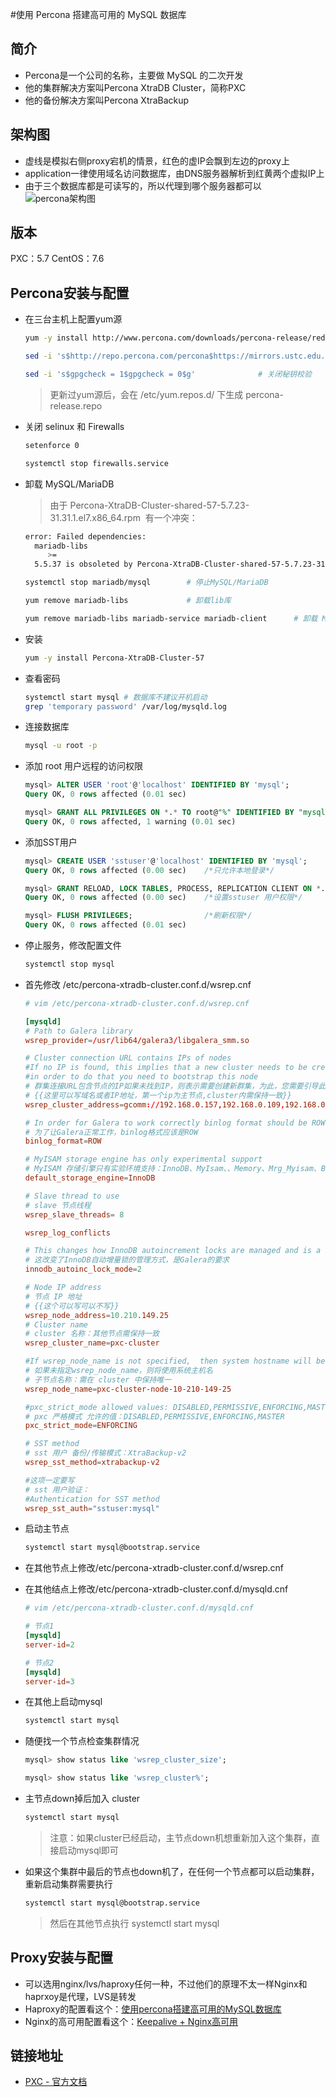 <!--
 * @Description:
 * @Author: 焦国峰
 * @Github: https://github.com/clement-jiao
 * @Date: 2019-08-17 16:48:31
 * @LastEditors: clement-jiao
 * @LastEditTime: 2019-08-18 18:14:16
 -->
#使用 Percona 搭建高可用的 MySQL 数据库

## 简介
  - Percona是一个公司的名称，主要做 MySQL 的二次开发
  - 他的集群解决方案叫Percona XtraDB Cluster，简称PXC
  - 他的备份解决方案叫Percona XtraBackup

## 架构图
  - 虚线是模拟右侧proxy宕机的情景，红色的虚IP会飘到左边的proxy上
  - application一律使用域名访问数据库，由DNS服务器解析到红黄两个虚拟IP上
  - 由于三个数据库都是可读写的，所以代理到哪个服务器都可以
    ![percona架构图](/images/software/pxc架构图.png)

## 版本
  PXC：5.7
  CentOS：7.6

## Percona安装与配置
  - 在三台主机上配置yum源
    ```bash
    yum -y install http://www.percona.com/downloads/percona-release/redhat/0.1-6/percona-release-0.1-6.noarch.rpm                    # 安装yum源

    sed -i 's$http://repo.percona.com/percona$https://mirrors.ustc.edu.cn/percona$g'   # 替换国内源

    sed -i 's$gpgcheck = 1$gpgcheck = 0$g'              # 关闭秘钥校验
    ```
    >更新过yum源后，会在 /etc/yum.repos.d/ 下生成 percona-release.repo

  - 关闭 selinux 和 Firewalls
    ```bash
    setenforce 0

    systemctl stop firewalls.service
    ```

  - 卸载 MySQL/MariaDB
    >由于 Percona-XtraDB-Cluster-shared-57-5.7.23-31.31.1.el7.x86_64.rpm  有一个冲突：

    ```bash
    error: Failed dependencies:
      mariadb-libs
         >=
      5.5.37 is obsoleted by Percona-XtraDB-Cluster-shared-57-5.7.23-31.31.1.el7.x86_64

    systemctl stop mariadb/mysql        # 停止MySQL/MariaDB

    yum remove mariadb-libs             # 卸载lib库

    yum remove mariadb-libs mariadb-service mariadb-client      # 卸载 MariaDB
    ```

  - 安装
    ```bash
    yum -y install Percona-XtraDB-Cluster-57
    ```

  - 查看密码
    ```bash
    systemctl start mysql # 数据库不建议开机启动
    grep 'temporary password' /var/log/mysqld.log
    ```

  - 连接数据库
    ```bash
    mysql -u root -p
    ```

  - 添加 root 用户远程的访问权限
    ```sql
    mysql> ALTER USER 'root'@'localhost' IDENTIFIED BY 'mysql';
    Query OK, 0 rows affected (0.01 sec)

    mysql> GRANT ALL PRIVILEGES ON *.* TO root@"%" IDENTIFIED BY "mysql";
    Query OK, 0 rows affected, 1 warning (0.01 sec)
    ```

  - 添加SST用户
    ```sql
    mysql> CREATE USER 'sstuser'@'localhost' IDENTIFIED BY 'mysql';
    Query OK, 0 rows affected (0.00 sec)    /*只允许本地登录*/

    mysql> GRANT RELOAD, LOCK TABLES, PROCESS, REPLICATION CLIENT ON *.* TO 'sstuser'@'localhost';
    Query OK, 0 rows affected (0.00 sec)    /*设置sstuser 用户权限*/

    mysql> FLUSH PRIVILEGES;                /*刷新权限*/
    Query OK, 0 rows affected (0.01 sec)
    ```

  - 停止服务，修改配置文件
    ```bash
    systemctl stop mysql
    ```

  - 首先修改 /etc/percona-xtradb-cluster.conf.d/wsrep.cnf
    ```conf
    # vim /etc/percona-xtradb-cluster.conf.d/wsrep.cnf

    [mysqld]
    # Path to Galera library
    wsrep_provider=/usr/lib64/galera3/libgalera_smm.so

    # Cluster connection URL contains IPs of nodes
    #If no IP is found, this implies that a new cluster needs to be created,
    #in order to do that you need to bootstrap this node
    # 群集连接URL包含节点的IP如果未找到IP，则表示需要创建新群集，为此，您需要引导此节点
    # {{这里可以写域名或者IP地址，第一个ip为主节点,cluster内需保持一致}}
    wsrep_cluster_address=gcomm://192.168.0.157,192.168.0.109,192.168.0.54

    # In order for Galera to work correctly binlog format should be ROW
    # 为了让Galera正常工作，binlog格式应该是ROW
    binlog_format=ROW

    # MyISAM storage engine has only experimental support
    # MyISAM 存储引擎只有实验环境支持：InnoDB、MyIsam、、Memory、Mrg_Myisam、Blackhole
    default_storage_engine=InnoDB

    # Slave thread to use
    # slave 节点线程
    wsrep_slave_threads= 8

    wsrep_log_conflicts

    # This changes how InnoDB autoincrement locks are managed and is a requirement for Galera
    # 这改变了InnoDB自动增量锁的管理方式，是Galera的要求
    innodb_autoinc_lock_mode=2

    # Node IP address
    # 节点 IP 地址
    # {{这个可以写可以不写}}
    wsrep_node_address=10.210.149.25
    # Cluster name
    # cluster 名称：其他节点需保持一致
    wsrep_cluster_name=pxc-cluster

    #If wsrep_node_name is not specified,  then system hostname will be used
    # 如果未指定wsrep_node_name，则将使用系统主机名
    # 子节点名称：需在 cluster 中保持唯一
    wsrep_node_name=pxc-cluster-node-10-210-149-25

    #pxc_strict_mode allowed values: DISABLED,PERMISSIVE,ENFORCING,MASTER
    # pxc 严格模式 允许的值：DISABLED,PERMISSIVE,ENFORCING,MASTER
    pxc_strict_mode=ENFORCING

    # SST method
    # sst 用户 备份/传输模式：XtraBackup-v2
    wsrep_sst_method=xtrabackup-v2

    #这项一定要写
    # sst 用户验证：
    #Authentication for SST method
    wsrep_sst_auth="sstuser:mysql"
    ```

  - 启动主节点
    ```bash
    systemctl start mysql@bootstrap.service
    ```

  - 在其他节点上修改/etc/percona-xtradb-cluster.conf.d/wsrep.cnf
  - 在其他结点上修改/etc/percona-xtradb-cluster.conf.d/mysqld.cnf
    ```conf
    # vim /etc/percona-xtradb-cluster.conf.d/mysqld.cnf

    # 节点1
    [mysqld]
    server-id=2

    # 节点2
    [mysqld]
    server-id=3
    ```
  - 在其他上启动mysql
    ```bash
    systemctl start mysql
    ```

  - 随便找一个节点检查集群情况
    ```sql
    mysql> show status like 'wsrep_cluster_size';

    mysql> show status like 'wsrep_cluster%';
    ```

  - 主节点down掉后加入 cluster
    ```bash
    systemctl start mysql
    ```

    >注意：如果cluster已经启动，主节点down机想重新加入这个集群，直接启动mysql即可

  - 如果这个集群中最后的节点也down机了，在任何一个节点都可以启动集群，重新启动集群需要执行
    ```bash
    systemctl start mysql@bootstrap.service
    ```

    > 然后在其他节点执行 systemctl start mysql

## Proxy安装与配置
  - 可以选用nginx/lvs/haproxy任何一种，不过他们的原理不太一样Nginx和haprxoy是代理，LVS是转发
  - Haproxy的配置看这个：[使用percona搭建高可用的MySQL数据库](https://www.cnblogs.com/demonzk/p/8444450.html)
  - Nginx的高可用配置看这个：[Keepalive + Nginx高可用](https://www.jianshu.com/p/f7ef05d0e1f6)




## 链接地址
  - [PXC - 官方文档](https://www.percona.com/doc/percona-xtradb-cluster/5.7/index.html)

































































